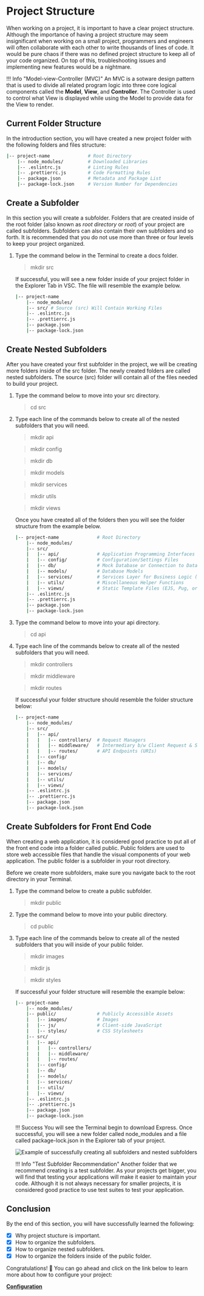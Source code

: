 # Project Structure

When working on a project, it is important to have a clear project structure. Although the importance of having a project structure may seem insignificant when working on a small project, programmers and engineers will often collaborate with each other to write thousands of lines of code. It would be pure chaos if there was no defined project structure to keep all of your code organized. On top of this, troubleshooting issues and implementing new features would be a nightmare.

!!! Info "Model-view-Controller (MVC)"
    An MVC is a sotware design pattern that is used to divide all related program logic into three core logical components called the **Model**, **View**, and **Controller**.
    The Controller is used to control what View is displayed while using the Model to provide data for the View to render.

## Current Folder Structure

In the introduction section, you will have created a new project folder with the following folders and files structure:

```bash
|-- project-name              # Root Directory
    |-- node_modules/         # Downloaded Libraries
    |-- .eslintrc.js          # Linting Rules 
    |-- .prettierrc.js        # Code Formatting Rules
    |-- package.json          # Metadata and Package List
    |-- package-lock.json     # Version Number for Dependencies
```

## Create a Subfolder

In this section you will create a subfolder. Folders that are created inside of the root folder (also known as *root directory* or *root*) of your project are called subfolders. Subfolders can also contain their own subfolders and so forth. It is recommended that you do not use more than three or four levels to keep your project organized.

1. Type the command below in the Terminal to create a docs folder.
   > mkdir src

   If successful, you will see a new folder inside of your project folder in the Explorer Tab in VSC. The file will resemble the example below.

    ```bash
    |-- project-name
        |-- node_modules/
        |-- src/ # Source (src) Will Contain Working Files
        |-- .eslintrc.js
        |-- .prettierrc.js
        |-- package.json
        |-- package-lock.json
    ```

## Create Nested Subfolders

After you have created your first subfolder in the project, we will be creating more folders inside of the src folder. The newly created folders are called nested subfolders. The source (src) folder will contain all of the files needed to build your project.

1. Type the command below to move into your src directory.
   > cd src

2. Type each line of the commands below to create all of the nested subfolders that you will need.
    > mkdir api

    > mkdir config

    > mkdir db

    > mkdir models

    > mkdir services

    > mkdir utils

    > mkdir views

    Once you have created all of the folders then you will see the folder structure from the example below.

    ```bash
    |-- project-name              # Root Directory
        |-- node_modules/
        |-- src/
        |   |-- api/              # Application Programming Interfaces
        |   |-- config/           # Configuration/Settings Files
        |   |-- db/               # Mock Database or Connection to Database
        |   |-- models/           # Database Models
        |   |-- services/         # Services Layer for Business Logic (Talks to Database)
        |   |-- utils/            # Miscellaneous Helper Functions
        |   |-- views/            # Static Template Files (EJS, Pug, or Mustache)
        |-- .eslintrc.js
        |-- .prettierrc.js
        |-- package.json
        |-- package-lock.json
    ```

3. Type the command below to move into your api directory.
    > cd api

4. Type each line of the commands below to create all of the nested subfolders that you will need.

    > mkdir controllers

    > mkdir middleware

    > mkdir routes

    If successful your folder structure should resemble the folder structure below:

    ```bash
    |-- project-name
        |-- node_modules/
        |-- src/
        |   |-- api/
        |   |   |-- controllers/  # Request Managers
        |   |   |-- middleware/   # Intermediary b/w Client Request & Server Response
        |   |   |-- routes/       # API Endpoints (URIs)
        |   |-- config/
        |   |-- db/
        |   |-- models/
        |   |-- services/
        |   |-- utils/
        |   |-- views/
        |-- .eslintrc.js
        |-- .prettierrc.js
        |-- package.json
        |-- package-lock.json
    ```

## Create Subfolders for Front End Code

When creating a web application, it is considered good practice to put all of the front end code into a folder called public. Public folders are used to store web accessible files that handle the visual components of your web application. The public folder is a subfolder in your root directory.

Before we create more subfolders, make sure you navigate back to the root directory in your Terminal.

1. Type the command below to create a public subfolder.
    > mkdir public

2. Type the command below to move into your public directory.
   > cd public

3. Type each line of the commands below to create all of the nested subfolders that you will inside of your public folder.

    > mkdir images

    > mkdir js

    > mkdir styles

    If successful your folder structure will resemble the example below:

    ```bash
    |-- project-name
        |-- node_modules/
        |-- public/               # Publicly Accessible Assets
        |   |-- images/           # Images
        |   |-- js/               # Client-side JavaScript
        |   |-- styles/           # CSS Stylesheets   
        |-- src/
        |   |-- api/
        |   |   |-- controllers/
        |   |   |-- middleware/
        |   |   |-- routes/
        |   |-- config/
        |   |-- db/
        |   |-- models/
        |   |-- services/
        |   |-- utils/
        |   |-- views/
        |-- .eslintrc.js
        |-- .prettierrc.js
        |-- package.json
        |-- package-lock.json
    ```

    !!! Success
    You will see the Terminal begin to download Express. Once successful, you will see a new folder called node_modules and a file called package-lock.json in the Explorer tab of your project.

    ![Example of successfully creating all subfolders and nested subfolders](images/project-structure.png)

    !!! Info "Test Subfolder Recommendation"
    Another folder that we recommend creating is a test subfolder. As your projects get bigger, you will find that testing your applications will make it easier to maintain your code. Although it is not always necessary for smaller projects, it is considered good practice to use test suites to test your application.

## Conclusion

By the end of this section, you will have successfully learned the following:

- [x] Why project stucture is important.
- [x] How to organize the subfolders.
- [x] How to organize nested subfolders.
- [x] How to organize the folders inside of the public folder.

Congratulations! 🎉 You can go ahead and click on the link below to learn more about how to configure your project:

**[Configuration](/pages/config)**
